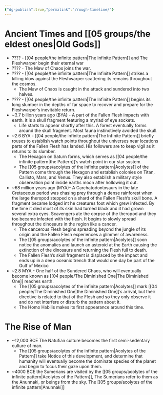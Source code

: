```yaml
---
{"dg-publish":true,"permalink":"/rough-timeline/"}
---
```


# Ancient Times and [[05 groups/the eldest ones\|Old Gods]]

- ???? - [[04 people/the infinite pattern\|The Infinite Pattern]] and The Fleshwarper begin their eternal war
- ???? - The Maw of Chaos joins the war.
- ???? - [[04 people/the infinite pattern\|The Infinite Pattern]] strikes a killing blow against the Fleshwarper scattering its remains throughout the cosmos.
	- The Maw of Chaos is caught in the attack and sundered into two halves.  
- ???? - [[04 people/the infinite pattern\|The Infinite Pattern]] begins its long slumber in the depths of far space to recover and prepare for the Fleshwarper’s inevitable return.
- ~3.7 billion years ago (BYA) - A part of the Fallen Flesh impacts with earth. It is a skull fragment featuring a myriad of eye sockets.
	- Life starts to appear shortly after this. A forest eventually forms around the skull fragment.  Most fauna instinctively avoided the skull.
- ~2.6 BYA - [[04 people/the infinite pattern\|The Infinite Pattern]] briefly rouses to establish watch points throughout the universes near locations parts of the Fallen Flesh has landed. His followers are to keep vigil as it returns to its slumber.
	- The Hexagon on Saturn forms, which serves as [[04 people/the infinite pattern\|the Pattern]]’s watch point in our star system.
	- The [[05 groups/acolytes of the infinite pattern\|Acolytes]] of the Pattern come through the Hexagon and establish colonies on Titan, Callisto, Mars, and Venus.  They also establish a military style observation point inside earths moon after hollowing it out.
- ~68 million years ago (MYA)- A Carchatodontosaurs in the late Cretaceous period was chasing prey through a dense rainforest when the large theropod stepped on a shard of the Fallen Flesh’s skull bone.  A fragment became lodged int he creatures foot which grew infected. By the time it died most of its skin had turned black and it had grown several extra eyes.  Scavengers ate the corpse of the theropod and they too became infected with the flesh.  It begins to slowly spread throughout the dinosaurs in the region like a cancer.
	- The cancerous Flesh begins spreading beyond the jungle of its origin and the Fallen Flesh experiences a glimmer of awareness.  
	- The [[05 groups/acolytes of the infinite pattern\|Acolytes]] soon notice the anomalies and launch an asteroid at the Earth causing the extinction of the dinosaurs and returning the Flesh full to death.
	- The Fallen Flesh’s skull fragment is displaced by the impact and ends up in a deep oceanic trench that would one day be part of the Gulf of Mexico
- ~2.8 MYA - One half of the Sundered Chaos, who will eventually become known as [[04 people/The Diminished One\|The Diminished One]] reaches earth.
	- The [[05 groups/acolytes of the infinite pattern\|Acolytes]] mark [[04 people/The Diminished One\|the Diminished One]]’s arrival, but their directive is related to that of the Flesh and so they only observe it and do not interfere or disturb the pattern about it.
	- The Homo Habilis makes its first appearance around this time.
# The Rise of Man

- ~12,000 BCE The Natufian culture becomes the first semi-sedentary culture of man.  
	- The [[05 groups/acolytes of the infinite pattern\|Acolytes of the Pattern]] take Notice of this development, and determine that humanity will eventually become the dominate species of the planet and begin to focus their gaze upon them.
- ~4000 BCE the Sumerians are visited by the [[05 groups/acolytes of the infinite pattern\|Acolytes of the Pattern]], The Sumerians refer to them as the Anunnaki, or beings from the sky.  The [[05 groups/acolytes of the infinite pattern\|Anunnaki]]